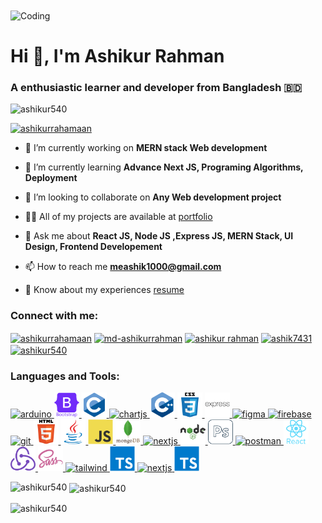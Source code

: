
<!-- [![MasterHead](https://media.licdn.com/dms/image/D5616AQE_WZi72YNjaA/profile-displaybackgroundimage-shrink_350_1400/0/1670521461811?e=1687996800&v=beta&t=di2H84h6IFnO6PSUkhLrSvWnclmTGBZCrZGWTTtDV1w)](https://ashikuronweb.netlify.com/) -->
<!-- <p align="center"> <img src="https://i.pinimg.com/originals/66/83/3e/66833e07d6fb9eb5d724e47d0c814285.gif"
            alt="Avater image"> </p> -->
<img align="center"  alt="Coding" src="https://i.pinimg.com/originals/66/83/3e/66833e07d6fb9eb5d724e47d0c814285.gif">

<h1 align="left">Hi 👋, I'm Ashikur Rahman</h1>
<h3 align="left">A enthusiastic learner and developer from Bangladesh 🇧🇩
</h3>

<p align="left"> <img src="https://komarev.com/ghpvc/?username=ashikur540&label=Profile%20views&color=0e75b6&style=flat" alt="ashikur540" /> </p>


<p align="left"> <a href="https://twitter.com/ashikurrahamaan" target="blank"><img src="https://img.shields.io/twitter/follow/ashikurrahamaan?logo=twitter&style=for-the-badge" alt="ashikurrahamaan" /></a> </p>

- 🔭 I’m currently working on **MERN stack Web development**

- 🌱 I’m currently learning **Advance Next JS, Programing Algorithms, Deployment**

- 👯 I’m looking to collaborate on **Any Web development project**

- 👨‍💻 All of my projects are available at [portfolio](https://ashikur-on-web.vercel.app/)

- 💬 Ask me about **React JS, Node JS ,Express JS, MERN Stack, UI Design, Frontend Developement**

- 📫 How to reach me **meashik1000@gmail.com**

- 📄 Know about my experiences [resume](https://drive.google.com/file/d/121yCvfxXsoWnPQmLUyJ9-7MZFVRWhgyQ/view?usp=sharing)

<h3 align="left">Connect with me:</h3>
<p align="left">
<a href="https://twitter.com/ashikurrahamaan" target="blank"><img align="center" src="https://raw.githubusercontent.com/rahuldkjain/github-profile-readme-generator/master/src/images/icons/Social/twitter.svg" alt="ashikurrahamaan" height="30" width="40" /></a>
<a href="https://linkedin.com/in/md-ashikurrahman" target="blank"><img align="center" src="https://raw.githubusercontent.com/rahuldkjain/github-profile-readme-generator/master/src/images/icons/Social/linked-in-alt.svg" alt="md-ashikurrahman" height="30" width="40" /></a>
<a href="https://fb.com/ashikur rahman" target="blank"><img align="center" src="https://raw.githubusercontent.com/rahuldkjain/github-profile-readme-generator/master/src/images/icons/Social/facebook.svg" alt="ashikur rahman" height="30" width="40" /></a>
<a href="https://instagram.com/ashik7431" target="blank"><img align="center" src="https://raw.githubusercontent.com/rahuldkjain/github-profile-readme-generator/master/src/images/icons/Social/instagram.svg" alt="ashik7431" height="30" width="40" /></a>
<a href="https://www.leetcode.com/ashikur35-540" target="blank"><img align="center" src="https://raw.githubusercontent.com/rahuldkjain/github-profile-readme-generator/master/src/images/icons/Social/leet-code.svg" alt="ashikur540" height="30" width="40" /></a>
</p>

<h3 align="left">Languages and Tools:</h3>
<p align="left"> <a href="https://www.arduino.cc/" target="_blank" rel="noreferrer"> <img src="https://cdn.worldvectorlogo.com/logos/arduino-1.svg" alt="arduino" width="40" height="40"/> </a> <a href="https://getbootstrap.com" target="_blank" rel="noreferrer"> <img src="https://raw.githubusercontent.com/devicons/devicon/master/icons/bootstrap/bootstrap-plain-wordmark.svg" alt="bootstrap" width="40" height="40"/> </a> <a href="https://www.cprogramming.com/" target="_blank" rel="noreferrer"> <img src="https://raw.githubusercontent.com/devicons/devicon/master/icons/c/c-original.svg" alt="c" width="40" height="40"/> </a> <a href="https://www.chartjs.org" target="_blank" rel="noreferrer"> <img src="https://www.chartjs.org/media/logo-title.svg" alt="chartjs" width="40" height="40"/> </a> <a href="https://www.w3schools.com/cpp/" target="_blank" rel="noreferrer"> <img src="https://raw.githubusercontent.com/devicons/devicon/master/icons/cplusplus/cplusplus-original.svg" alt="cplusplus" width="40" height="40"/> </a> <a href="https://www.w3schools.com/css/" target="_blank" rel="noreferrer"> <img src="https://raw.githubusercontent.com/devicons/devicon/master/icons/css3/css3-original-wordmark.svg" alt="css3" width="40" height="40"/> </a> <a href="https://expressjs.com" target="_blank" rel="noreferrer"> <img src="https://raw.githubusercontent.com/devicons/devicon/master/icons/express/express-original-wordmark.svg" alt="express" width="40" height="40"/> </a> <a href="https://www.figma.com/" target="_blank" rel="noreferrer"> <img src="https://www.vectorlogo.zone/logos/figma/figma-icon.svg" alt="figma" width="40" height="40"/> </a> <a href="https://firebase.google.com/" target="_blank" rel="noreferrer"> <img src="https://www.vectorlogo.zone/logos/firebase/firebase-icon.svg" alt="firebase" width="40" height="40"/> </a> <a href="https://git-scm.com/" target="_blank" rel="noreferrer"> <img src="https://www.vectorlogo.zone/logos/git-scm/git-scm-icon.svg" alt="git" width="40" height="40"/> </a> <a href="https://www.w3.org/html/" target="_blank" rel="noreferrer"> <img src="https://raw.githubusercontent.com/devicons/devicon/master/icons/html5/html5-original-wordmark.svg" alt="html5" width="40" height="40"/> </a> <a href="https://www.java.com" target="_blank" rel="noreferrer"> <img src="https://raw.githubusercontent.com/devicons/devicon/master/icons/java/java-original.svg" alt="java" width="40" height="40"/> </a> <a href="https://developer.mozilla.org/en-US/docs/Web/JavaScript" target="_blank" rel="noreferrer"> <img src="https://raw.githubusercontent.com/devicons/devicon/master/icons/javascript/javascript-original.svg" alt="javascript" width="40" height="40"/> </a> <a href="https://www.mongodb.com/" target="_blank" rel="noreferrer"> <img src="https://raw.githubusercontent.com/devicons/devicon/master/icons/mongodb/mongodb-original-wordmark.svg" alt="mongodb" width="40" height="40"/> </a> <a href="https://nextjs.org/" target="_blank" rel="noreferrer"> <img src="https://cdn.worldvectorlogo.com/logos/nextjs-2.svg" alt="nextjs" width="40" height="40"/> </a> <a href="https://nodejs.org" target="_blank" rel="noreferrer"> <img src="https://raw.githubusercontent.com/devicons/devicon/master/icons/nodejs/nodejs-original-wordmark.svg" alt="nodejs" width="40" height="40"/> </a> <a href="https://www.photoshop.com/en" target="_blank" rel="noreferrer"> <img src="https://raw.githubusercontent.com/devicons/devicon/master/icons/photoshop/photoshop-line.svg" alt="photoshop" width="40" height="40"/> </a> <a href="https://postman.com" target="_blank" rel="noreferrer"> <img src="https://www.vectorlogo.zone/logos/getpostman/getpostman-icon.svg" alt="postman" width="40" height="40"/> </a> <a href="https://reactjs.org/" target="_blank" rel="noreferrer"> <img src="https://raw.githubusercontent.com/devicons/devicon/master/icons/react/react-original-wordmark.svg" alt="react" width="40" height="40"/> </a> <a href="https://redux.js.org" target="_blank" rel="noreferrer"> <img src="https://raw.githubusercontent.com/devicons/devicon/master/icons/redux/redux-original.svg" alt="redux" width="40" height="40"/> </a> <a href="https://sass-lang.com" target="_blank" rel="noreferrer"> <img src="https://raw.githubusercontent.com/devicons/devicon/master/icons/sass/sass-original.svg" alt="sass" width="40" height="40"/> </a> <a href="https://tailwindcss.com/" target="_blank" rel="noreferrer"> <img src="https://www.vectorlogo.zone/logos/tailwindcss/tailwindcss-icon.svg" alt="tailwind" width="40" height="40"/> </a> <a href="https://www.typescriptlang.org/" target="_blank" rel="noreferrer"> <img src="https://raw.githubusercontent.com/devicons/devicon/master/icons/typescript/typescript-original.svg" alt="typescript" width="40" height="40"/> </a><a href="https://nextjs.org/" target="_blank" rel="noreferrer"> <img src="https://cdn.worldvectorlogo.com/logos/nextjs-2.svg" alt="nextjs" width="40" height="40"/> </a> <a href="https://www.typescriptlang.org/" target="_blank" rel="noreferrer"> <img src="https://raw.githubusercontent.com/devicons/devicon/master/icons/typescript/typescript-original.svg" alt="typescript" width="40" height="40"/> </a>
</p>


<p><img align="left" src="https://github-readme-stats.vercel.app/api/top-langs?username=ashikur540&show_icons=true&locale=en&layout=compact" alt="ashikur540" /></p>

<p>&nbsp;<img align="center" src="https://github-readme-stats.vercel.app/api?username=ashikur540&show_icons=true&locale=en" alt="ashikur540" /></p>

<p><img align="center" src="https://github-readme-streak-stats.herokuapp.com/?user=ashikur540&" alt="ashikur540" /></p>

   
